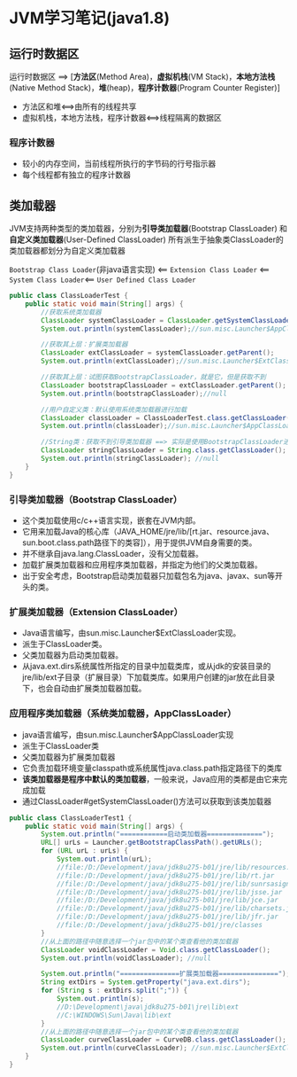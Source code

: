 # JVM学习笔记(java1.8)

## 运行时数据区
运行时数据区 ==> [**方法区**(Method Area)，**虚拟机栈**(VM Stack)，**本地方法栈**(Native Method Stack)，**堆**(heap)，**程序计数器**(Program Counter Register)]
- 方法区和堆<==>由所有的线程共享
- 虚拟机栈，本地方法栈，程序计数器<==>线程隔离的数据区

### 程序计数器
- 较小的内存空间，当前线程所执行的字节码的行号指示器
- 每个线程都有独立的程序计数器

## 类加载器
JVM支持两种类型的类加载器，分别为**引导类加载器**(Bootstrap ClassLoader) 和**自定义类加载器**(User-Defined ClassLoader)
所有派生于抽象类ClassLoader的类加载器都划分为自定义类加载器

`Bootstrap Class Loader`(非java语言实现) <== `Extension Class Loader` <== `System Class Loader`<== `User Defined Class Loader`

```java
public class ClassLoaderTest {
    public static void main(String[] args) {
        //获取系统类加载器
        ClassLoader systemClassLoader = ClassLoader.getSystemClassLoader();
        System.out.println(systemClassLoader);//sun.misc.Launcher$AppClassLoader@4e0e2f2a

        //获取其上层：扩展类加载器
        ClassLoader extClassLoader = systemClassLoader.getParent();
        System.out.println(extClassLoader);//sun.misc.Launcher$ExtClassLoader@2a139a55

        //获取其上层：试图获取BootstrapClassLoader，就是它，但是获取不到
        ClassLoader bootstrapClassLoader = extClassLoader.getParent();
        System.out.println(bootstrapClassLoader);//null

        //用户自定义类：默认使用系统类加载器进行加载
        ClassLoader classLoader = ClassLoaderTest.class.getClassLoader();
        System.out.println(classLoader);//sun.misc.Launcher$AppClassLoader@4e0e2f2a

        //String类：获取不到引导类加载器 ==> 实际是使用BootstrapClassLoader进行加载
        ClassLoader stringClassLoader = String.class.getClassLoader();
        System.out.println(stringClassLoader); //null
    }
}
```

### 引导类加载器（Bootstrap ClassLoader）
- 这个类加载使用c/c++语言实现，嵌套在JVM内部。  
- 它用来加载Java的核心库（JAVA_HOME/jre/lib/[rt.jar、resource.java、sun.boot.class.path路径下的类容]），用于提供JVM自身需要的类。  
- 并不继承自java.lang.ClassLoader，没有父加载器。  
- 加载扩展类加载器和应用程序类加载器，并指定为他们的父类加载器。  
- 出于安全考虑，Bootstrap启动类加载器只加载包名为java、javax、sun等开头的类。  

### 扩展类加载器（Extension ClassLoader）
- Java语言编写，由sun.misc.Launcher$ExtClassLoader实现。
- 派生于ClassLoader类。
- 父类加载器为启动类加载器。
- 从java.ext.dirs系统属性所指定的目录中加载类库，或从jdk的安装目录的jre/lib/ext子目录（扩展目录）下加载类库。如果用户创建的jar放在此目录下，也会自动由扩展类加载器加载。

### 应用程序类加载器（系统类加载器，AppClassLoader）
- java语言编写，由sun.misc.Launcher$AppClassLoader实现
- 派生于ClassLoader类
- 父类加载器为扩展类加载器
- 它负责加载环境变量classpath或系统属性java.class.path指定路径下的类库
- **该类加载器是程序中默认的类加载器**，一般来说，Java应用的类都是由它来完成加载
- 通过ClassLoader#getSystemClassLoader()方法可以获取到该类加载器

```java
public class ClassLoaderTest1 {
    public static void main(String[] args) {
        System.out.println("============启动类加载器==============");
        URL[] urLs = Launcher.getBootstrapClassPath().getURLs();
        for (URL urL : urLs) {
            System.out.println(urL);
            //file:/D:/Development/java/jdk8u275-b01/jre/lib/resources.jar
            //file:/D:/Development/java/jdk8u275-b01/jre/lib/rt.jar
            //file:/D:/Development/java/jdk8u275-b01/jre/lib/sunrsasign.jar
            //file:/D:/Development/java/jdk8u275-b01/jre/lib/jsse.jar
            //file:/D:/Development/java/jdk8u275-b01/jre/lib/jce.jar
            //file:/D:/Development/java/jdk8u275-b01/jre/lib/charsets.jar
            //file:/D:/Development/java/jdk8u275-b01/jre/lib/jfr.jar
            //file:/D:/Development/java/jdk8u275-b01/jre/classes
        }
        //从上面的路径中随意选择一个jar包中的某个类查看他的类加载器
        ClassLoader voidClassLoader = Void.class.getClassLoader();
        System.out.println(voidClassLoader); //null

        System.out.println("===============扩展类加载器===============");
        String extDirs = System.getProperty("java.ext.dirs");
        for (String s : extDirs.split(";")) {
            System.out.println(s);
            //D:\Development\java\jdk8u275-b01\jre\lib\ext
            //C:\WINDOWS\Sun\Java\lib\ext
        }
        //从上面的路径中随意选择一个jar包中的某个类查看他的类加载器
        ClassLoader curveClassLoader = CurveDB.class.getClassLoader();
        System.out.println(curveClassLoader); //sun.misc.Launcher$ExtClassLoader@4e25154f
    }
}
```